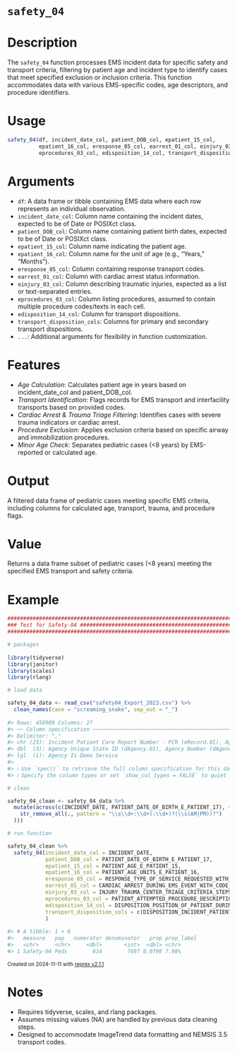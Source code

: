 # `safety_04`

# Description
The `safety_04` function processes EMS incident data for specific safety and transport criteria, filtering by patient age and incident type to identify cases that meet specified exclusion or inclusion criteria. This function accommodates data with various EMS-specific codes, age descriptors, and procedure identifiers.

# Usage

```r
safety_04(df, incident_date_col, patient_DOB_col, epatient_15_col,
          epatient_16_col, eresponse_05_col, earrest_01_col, einjury_03_col,
          eprocedures_03_col, edisposition_14_col, transport_disposition_cols, ...)
```

# Arguments

* `df`: A data frame or tibble containing EMS data where each row represents an individual observation.
* `incident_date_col`: Column name containing the incident dates, expected to be of Date or POSIXct class.
* `patient_DOB_col`: Column name containing patient birth dates, expected to be of Date or POSIXct class.
* `epatient_15_col`: Column name indicating the patient age.
* `epatient_16_col`: Column name for the unit of age (e.g., “Years,” “Months”).
* `eresponse_05_col`: Column containing response transport codes.
* `earrest_01_col`: Column with cardiac arrest status information.
* `einjury_03_col`: Column describing traumatic injuries, expected as a list or text-separated entries.
* `eprocedures_03_col`: Column listing procedures, assumed to contain multiple procedure codes/texts in each cell.
* `edisposition_14_col`: Column for transport dispositions.
* `transport_disposition_cols`: Columns for primary and secondary transport dispositions.
* `...`: Additional arguments for flexibility in function customization.

# Features

* *Age Calculation*: Calculates patient age in years based on incident_date_col and patient_DOB_col.
* *Transport Identification*: Flags records for EMS transport and interfacility transports based on provided codes.
* *Cardiac Arrest & Trauma Triage Filtering*: Identifies cases with severe trauma indicators or cardiac arrest.
* *Procedure Exclusion*: Applies exclusion criteria based on specific airway and immobilization procedures.
* *Minor Age Check*: Separates pediatric cases (<8 years) by EMS-reported or calculated age.

# Output
A filtered data frame of pediatric cases meeting specific EMS criteria, including columns for calculated age, transport, trauma, and procedure flags.

# Value
Returns a data frame subset of pediatric cases (<8 years) meeting the specified EMS transport and safety criteria.

# Example

``` r
################################################################################
### Test for Safety-04 #########################################################
################################################################################

# packages
  
library(tidyverse)
library(janitor)
library(scales)
library(rlang)

# load data

safety_04_data <- read_csv("safety04_Export_2023.csv") %>% 
  clean_names(case = "screaming_snake", sep_out = "_")
  
#> Rows: 458909 Columns: 27
#> ── Column specification ────────────────────────────────────────────────────────
#> Delimiter: ","
#> chr (23): Incident Patient Care Report Number - PCR (eRecord.01), Agency Nam...
#> dbl  (3): Agency Unique State ID (dAgency.01), Agency Number (dAgency.02), P...
#> lgl  (1): Agency Is Demo Service
#> 
#> ℹ Use `spec()` to retrieve the full column specification for this data.
#> ℹ Specify the column types or set `show_col_types = FALSE` to quiet this message.

# clean

safety_04_clean <- safety_04_data %>% 
  mutate(across(c(INCIDENT_DATE, PATIENT_DATE_OF_BIRTH_E_PATIENT_17), ~ mdy(
    str_remove_all(., pattern = "\\s\\d+:\\d+(:\\d+)?(\\s(AM|PM))?")
  )))

# run function

safety_04_clean %>% 
  safety_04(incident_date_col = INCIDENT_DATE,
            patient_DOB_col = PATIENT_DATE_OF_BIRTH_E_PATIENT_17,
            epatient_15_col = PATIENT_AGE_E_PATIENT_15,
            epatient_16_col = PATIENT_AGE_UNITS_E_PATIENT_16,
            eresponse_05_col = RESPONSE_TYPE_OF_SERVICE_REQUESTED_WITH_CODE_E_RESPONSE_05,
            earrest_01_col = CARDIAC_ARREST_DURING_EMS_EVENT_WITH_CODE_E_ARREST_01,
            einjury_03_col = INJURY_TRAUMA_CENTER_TRIAGE_CRITERIA_STEPS_1_AND_2_LIST_E_INJURY_03,
            eprocedures_03_col = PATIENT_ATTEMPTED_PROCEDURE_DESCRIPTIONS_AND_CODES_LIST_E_PROCEDURES_03,
            edisposition_14_col = DISPOSITION_POSITION_OF_PATIENT_DURING_TRANSPORT_LIST_E_DISPOSITION_14,
            transport_disposition_cols = c(DISPOSITION_INCIDENT_PATIENT_DISPOSITION_WITH_CODE_3_4_E_DISPOSITION_12_3_5_IT_DISPOSITION_112, TRANSPORT_DISPOSITION_3_4_IT_DISPOSITION_102_3_5_E_DISPOSITION_30)
            )
            
#> # A tibble: 1 × 6
#>   measure   pop   numerator denominator   prop prop_label
#>   <chr>     <chr>     <dbl>       <int>  <dbl> <chr>     
#> 1 Safety-04 Peds        614        7697 0.0798 7.98%
```

<sup>Created on 2024-11-11 with [reprex v2.1.1](https://reprex.tidyverse.org)</sup>


# Notes

* Requires tidyverse, scales, and rlang packages.
* Assumes missing values (NA) are handled by previous data cleaning steps.
* Designed to accommodate ImageTrend data formatting and NEMSIS 3.5 transport codes.